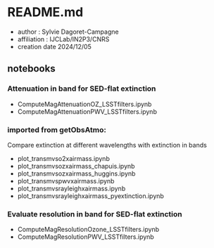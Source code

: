# README.md

- author : Sylvie Dagoret-Campagne
- affiliation : IJCLab/IN2P3/CNRS
- creation date 2024/12/05


## notebooks 




### Attenuation in band for  SED-flat extinction
- ComputeMagAttenuationOZ_LSSTfilters.ipynb
- ComputeMagAttenuationPWV_LSSTfilters.ipynb


### imported from getObsAtmo:

Compare extinction at different wavelengths with extinction in bands

- plot_transmvso2xairmass.ipynb
- plot_transmvsozxairmass_chapuis.ipynb
- plot_transmvsozxairmass_huggins.ipynb
- plot_transmvspwvxairmass.ipynb
- plot_transmvsrayleighxairmass.ipynb
- plot_transmvsrayleighxairmass_pyextinction.ipynb


### Evaluate resolution in band for  SED-flat extinction
- ComputeMagResolutionOzone_LSSTfilters.ipynb
- ComputeMagResolutionPWV_LSSTfilters.ipynb